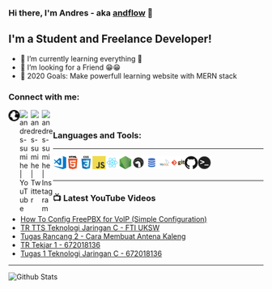 ### Hi there, I'm Andres - aka [andflow][website] 👋

## I'm a Student and Freelance Developer!
- 🌱 I’m currently learning everything 🤣
- 👯 I’m looking for a Friend 😁😁
- 🥅 2020 Goals: Make powerfull learning website with MERN stack


### Connect with me:

[<img align="left" alt="codemaster.my.id" width="22px" src="https://raw.githubusercontent.com/iconic/open-iconic/master/svg/globe.svg" />][website]
[<img align="left" alt="andres-sumihe | YouTube" width="22px" src="https://cdn.jsdelivr.net/npm/simple-icons@v3/icons/youtube.svg" />][youtube]
[<img align="left" alt="andres-sumihe | Twitter" width="22px" src="https://cdn.jsdelivr.net/npm/simple-icons@v3/icons/twitter.svg" />][twitter]
[<img align="left" alt="andres-sumihe | Instagram" width="22px" src="https://cdn.jsdelivr.net/npm/simple-icons@v3/icons/instagram.svg" />][instagram]

<br />

### Languages and Tools:
---
<img align="left" alt="Visual Studio Code" width="26px" src="https://raw.githubusercontent.com/github/explore/80688e429a7d4ef2fca1e82350fe8e3517d3494d/topics/visual-studio-code/visual-studio-code.png" />
<img align="left" alt="HTML5" width="26px" src="https://raw.githubusercontent.com/github/explore/80688e429a7d4ef2fca1e82350fe8e3517d3494d/topics/html/html.png" />
<img align="left" alt="CSS3" width="26px" src="https://raw.githubusercontent.com/github/explore/80688e429a7d4ef2fca1e82350fe8e3517d3494d/topics/css/css.png" />
<img align="left" alt="JavaScript" width="26px" src="https://raw.githubusercontent.com/github/explore/80688e429a7d4ef2fca1e82350fe8e3517d3494d/topics/javascript/javascript.png" />
<img align="left" alt="React" width="26px" src="https://raw.githubusercontent.com/github/explore/80688e429a7d4ef2fca1e82350fe8e3517d3494d/topics/react/react.png" />
<img align="left" alt="Node.js" width="26px" src="https://raw.githubusercontent.com/github/explore/80688e429a7d4ef2fca1e82350fe8e3517d3494d/topics/nodejs/nodejs.png" />
<img align="left" alt="Deno" width="26px" src="https://raw.githubusercontent.com/github/explore/361e2821e2dea67711cde99c9c40ed357061cf27/topics/deno/deno.png" />
<img align="left" alt="SQL" width="26px" src="https://raw.githubusercontent.com/github/explore/80688e429a7d4ef2fca1e82350fe8e3517d3494d/topics/sql/sql.png" />
<img align="left" alt="MySQL" width="26px" src="https://raw.githubusercontent.com/github/explore/80688e429a7d4ef2fca1e82350fe8e3517d3494d/topics/mysql/mysql.png" />
<img align="left" alt="Git" width="26px" src="https://raw.githubusercontent.com/github/explore/80688e429a7d4ef2fca1e82350fe8e3517d3494d/topics/git/git.png" />
<img align="left" alt="GitHub" width="26px" src="https://raw.githubusercontent.com/github/explore/78df643247d429f6cc873026c0622819ad797942/topics/github/github.png" />
<img align="left" alt="HTML5" width="26px" src="https://raw.githubusercontent.com/github/explore/80688e429a7d4ef2fca1e82350fe8e3517d3494d/topics/terminal/terminal.png" />

<br />
<br />

---

### 📺 Latest YouTube Videos
<!-- YOUTUBE:START -->
- [How To Config FreePBX for VoIP (Simple Configuration)](https://www.youtube.com/watch?v=Oo2H0Na3CMw)
- [TR TTS Teknologi Jaringan C - FTI UKSW](https://www.youtube.com/watch?v=vYU9u5b73T0)
- [Tugas Rancang 2 - Cara Membuat Antena Kaleng](https://www.youtube.com/watch?v=dRr2INrcpFM)
- [TR Tekjar 1 - 672018136](https://www.youtube.com/watch?v=paF3anrojUM)
- [Tugas 1 Teknologi Jaringan C - 672018136](https://www.youtube.com/watch?v=d-s09ULClxo)
<!-- YOUTUBE:END -->


---

<img align="left" alt="Github Stats" src="https://github-readme-stats.vercel.app/api?username=andres-sumihe&show_icons=true&hide_border=true" />


[website]: https://codemaster.my.id
[twitter]: https://twitter.com/aku_andres
[youtube]: https://youtube.com/AndresSumihe
[instagram]: https://instagram.com/andres_sumihe
